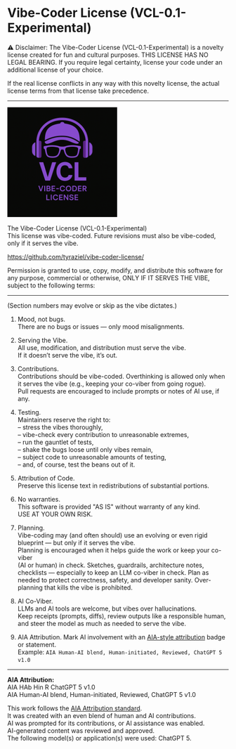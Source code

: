 # Vibe-Coder License (VCL-0.1-Experimental)

⚠️ Disclaimer: The Vibe-Coder License (VCL-0.1-Experimental) is a novelty license 
created for fun and cultural purposes. THIS LICENSE HAS NO LEGAL BEARING. If you
require legal certainty, license your code under an additional license of your choice.

If the real license conflicts in any way with this novelty license, 
the actual license terms from that license take precedence.

---

<p align="left">
  <img src="vcl.png" alt="Vibe-Coder License Logo" width="250"/>
</p>

The Vibe-Coder License (VCL-0.1-Experimental)  
This license was vibe-coded. Future revisions must also be vibe-coded,  
only if it serves the vibe.

https://github.com/tyraziel/vibe-coder-license/

Permission is granted to use, copy, modify, and distribute this software 
for any purpose, commercial or otherwise, ONLY IF IT SERVES THE VIBE, 
subject to the following terms:

---
(Section numbers may evolve or skip as the vibe dictates.)

1) Mood, not bugs.  
   There are no bugs or issues — only mood misalignments.  

2) Serving the Vibe.  
   All use, modification, and distribution must serve the vibe.  
   If it doesn’t serve the vibe, it’s out.

3) Contributions.  
   Contributions should be vibe-coded. Overthinking is allowed only when it 
   serves the vibe (e.g., keeping your co-viber from going rogue).  
   Pull requests are encouraged to include prompts or notes of AI use, if any.  

4) Testing.  
   Maintainers reserve the right to:  
   – stress the vibes thoroughly,  
   – vibe-check every contribution to unreasonable extremes,  
   – run the gauntlet of tests,  
   – shake the bugs loose until only vibes remain,  
   – subject code to unreasonable amounts of testing,  
   – and, of course, test the beans out of it.  

5) Attribution of Code.  
   Preserve this license text in redistributions of substantial portions.  

6) No warranties.  
   This software is provided "AS IS" without warranty of any kind.  
   USE AT YOUR OWN RISK.  

7) Planning.  
   Vibe-coding may (and often should) use an evolving or even rigid blueprint — 
   but only if it serves the vibe.  
   Planning is encouraged when it helps guide the work or keep your co-viber  
   (AI or human) in check. Sketches, guardrails, architecture notes, checklists —
   especially to keep an LLM co-viber in check. Plan as needed to protect
   correctness, safety, and developer sanity.  Over-planning that kills the vibe
   is prohibited.

8) AI Co-Viber.  
   LLMs and AI tools are welcome, but vibes over hallucinations.  
   Keep receipts (prompts, diffs), review outputs like a responsible human,  
   and steer the model as much as needed to serve the vibe.

9) AIA Attribution.
   Mark AI involvement with an [AIA-style attribution](https://aiattribution.github.io/) 
   badge or statement.  
   Example: `AIA Human-AI blend, Human-initiated, Reviewed, ChatGPT 5 v1.0` 

---

**AIA Attribution:**  
AIA HAb Hin R ChatGPT 5 v1.0  
AIA Human-AI blend, Human-initiated, Reviewed, ChatGPT 5 v1.0  

This work follows the [AIA Attribution standard](https://aiattribution.github.io/).  
It was created with an even blend of human and AI contributions.  
AI was prompted for its contributions, or AI assistance was enabled.  
AI-generated content was reviewed and approved.  
The following model(s) or application(s) were used: ChatGPT 5.  
